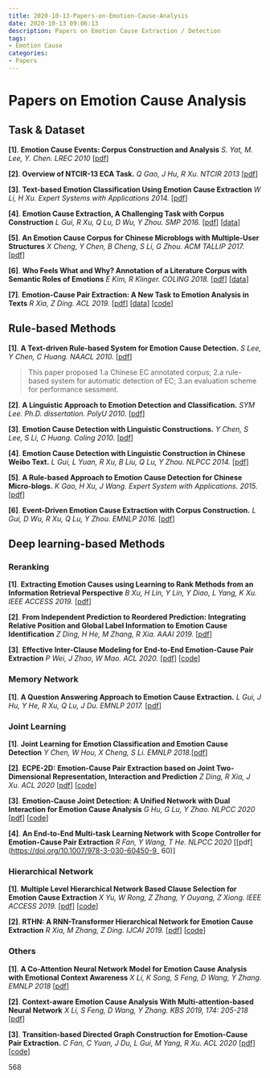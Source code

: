 ```yaml
---
title: 2020-10-13-Papers-on-Emotion-Cause-Analysis
date: 2020-10-13 09:06:13
description: Papers on Emotion Cause Extraction / Detection
tags: 
- Emotion Cause
categories:
- Papers
---
```


# Papers on Emotion Cause Analysis

## Task & Dataset

**[1]**. **Emotion Cause Events: Corpus Construction and Analysis** *S. Yat, M. Lee, Y. Chen. LREC 2010* [[pdf](https://www.researchgate.net/profile/Chu-Ren_Huang/publication/220746716_Emotion_Cause_Events_Corpus_Construction_and_Analysis/links/0912f508ff080541ac000000/Emotion-Cause-Events-Corpus-Construction-and-Analysis.pdf)]

**[2]**. **Overview of NTCIR-13 ECA Task.** *Q Gao, J Hu, R Xu. NTCIR 2013* [[pdf](http://research.nii.ac.jp/ntcir/workshop/OnlineProceedings13/pdf/ntcir/01-NTCIR13-OV-ECA-GaoQ.pdf)]

**[3]**. **Text-based Emotion Classification Using Emotion Cause Extraction** *W Li, H Xu. Expert Systems with Applications 2014.* [[pdf](http://research.nii.ac.jp/ntcir/workshop/OnlineProceedings13/pdf/ntcir/01-NTCIR13-OV-ECA-GaoQ.pdf)]

**[4]**. **Emotion Cause Extraction, A Challenging Task with Corpus Construction** *L Gui, R Xu, Q Lu, D Wu, Y Zhou. SMP 2016.* [[pdf](https://link.springer.com/content/pdf/10.1007%2F978-981-10-2993-6.pdf)] [[data](http://hlt.hitsz.edu.cn/?page_id=74)]

**[5]**. **An Emotion Cause Corpus for Chinese Microblogs with Multiple-User Structures** *X Cheng, Y Chen, B Cheng, S Li, G Zhou. ACM TALLIP 2017.* [[pdf](http://delivery.acm.org/10.1145/3140000/3132684/a6-cheng.pdf?ip=58.60.1.21&id=3132684&acc=ACTIVE%20SERVICE&key=BF85BBA5741FDC6E%2E0871A888CCEFF346%2E4D4702B0C3E38B35%2E4D4702B0C3E38B35&__acm__=1552353230_cf8d45228c04b6b44298acd5cec733e9)]

**[6]**. **Who Feels What and Why? Annotation of a Literature Corpus with Semantic Roles of Emotions** *E Kim, R Klinger. COLING 2018.* [[pdf](https://www.aclweb.org/anthology/C18-1114)] [[data](https://www.ims.uni-stuttgart.de/forschung/ressourcen/korpora/reman.html)]

**[7]**. **Emotion-Cause Pair Extraction: A New Task to Emotion Analysis in Texts** *R Xia, Z Ding. ACL 2019.* [[pdf](https://arxiv.org/pdf/1906.01267.pdf)] [[data](https://github.com/NUSTM/ECPE/tree/master/data_combine)] [[code](https://github.com/NUSTM/ECPE)]

## Rule-based Methods

**[1]**. **A Text-driven Rule-based System for Emotion Cause Detection.** *S Lee, Y Chen, C Huang. NAACL  2010.* [[pdf](http://www.aclweb.org/anthology/W10-0206)]

> This paper proposed 1.a Chinese EC annotated corpus; 2.a rule-based system for automatic detection of EC; 3.an evaluation scheme for performance sessment.

**[2]**. **A Linguistic Approach to Emotion Detection and Classification.** *SYM Lee. Ph.D. dissertation. PolyU 2010.* [[pdf](http://ira.lib.polyu.edu.hk/handle/10397/6369)]

**[3]**. **Emotion Cause Detection with Linguistic Constructions.** *Y Chen, S Lee, S Li, C Huang. Coling 2010.* [[pdf](http://lexitron.nectec.or.th/public/COLING-2010_Beijing_China/PAPERS/pdf/PAPERS021.pdf)]

**[4]**. **Emotion Cause Detection with Linguistic Construction in Chinese Weibo Text.** *L Gui, L Yuan, R Xu, B Liu, Q Lu, Y Zhou. NLPCC 2014.* [[pdf](https://www.researchgate.net/profile/Ruifeng_Xu2/publication/289764554_Emotion_Cause_Detection_with_Linguistic_Construction_in_Chinese_Weibo_Text/links/5825eb3308aeebc4f8a1e0b2/Emotion-Cause-Detection-with-Linguistic-Construction-in-Chinese-Weibo-Text.pdf)]

**[5]**. **A Rule-based Approach to Emotion Cause Detection for Chinese Micro-blogs.** *K Gao, H Xu, J Wang. Expert System with Applications. 2015.* [[pdf](https://www.sciencedirect.com/science/article/pii/S0957417415000871/pdfft?md5=9b9f75c264398738d88f25bb9f0c4f34&pid=1-s2.0-S0957417415000871-main.pdf)]

**[6]**. **Event-Driven Emotion Cause Extraction with Corpus Construction.** *L Gui, D Wu, R Xu, Q Lu, Y Zhou. EMNLP 2016.* [[pdf](http://www.aclweb.org/anthology/D16-1170)]

## Deep learning-based Methods

### Reranking

**[1]**. **Extracting Emotion Causes using Learning to Rank Methods from an Information Retrieval Perspective** *B Xu, H Lin, Y Lin, Y Diao, L Yang, K Xu. IEEE ACCESS 2019.* [[pdf](https://ieeexplore.ieee.org/ielx7/6287639/8600701/08625499.pdf?tp=&arnumber=8625499&isnumber=8600701)]

**[2]**. **From Independent Prediction to Reordered Prediction: Integrating Relative Position and Global Label Information to Emotion Cause Identification** *Z Ding, H He, M Zhang, R Xia. AAAI 2019.* [[pdf](https://www.aaai.org/Papers/AAAI/2019/AAAI-DingZ.5630.pdf)]

**[3]**. **Effective Inter-Clause Modeling for End-to-End Emotion-Cause Pair Extraction** *P Wei, J Zhao, W Mao. ACL 2020.* [[pdf](https://www.aclweb.org/anthology/2020.acl-main.289.pdf)] [[code](https://github.com/Determined22/Rank-Emotion-Cause)]

### Memory Network

**[1]**. **A Question Answering Approach to Emotion Cause Extraction.** *L Gui, J Hu, Y He, R Xu, Q Lu, J Du. EMNLP 2017.* [[pdf](https://arxiv.org/pdf/1708.05482.pdf)]

### Joint Learning

**[1]**. **Joint Learning for Emotion Classification and Emotion Cause Detection** *Y Chen, W Hou, X Cheng, S Li. EMNLP 2018.*[[pdf](http://www.aclweb.org/anthology/D18-1066)]

**[2]**. **ECPE-2D:** **Emotion-Cause Pair Extraction based on Joint Two-Dimensional Representation, Interaction and Prediction** *Z Ding, R Xia, J Xu. ACL 2020* [[pdf](https://www.aclweb.org/anthology/2020.acl-main.288.pdf)] [[code](https://github.com/NUSTM/ECPE-2D)]

**[3]**. **Emotion-Cause Joint Detection: A Unified Network with Dual Interaction for Emotion Cause Analysis** *G Hu, G Lu, Y Zhao. NLPCC 2020* [[pdf](https://link.springer.com/chapter/10.1007%2F978-3-030-60450-9_45)] [[code](https://github.com/LeMei/ecjd)] 

**[4]**. **An End-to-End Multi-task Learning Network with Scope Controller for Emotion-Cause Pair Extraction** *R Fan, Y Wang, T He. NLPCC 2020* [[pdf](https://doi.org/10.1007/978-3-030-60450-9_ 60)]

### Hierarchical Network

**[1]**. **Multiple Level Hierarchical Network Based Clause Selection for Emotion Cause Extraction** *X Yu, W Rong, Z Zhang, Y Ouyang, Z Xiong. IEEE ACCESS 2019.* [[pdf](https://ieeexplore.ieee.org/stamp/stamp.jsp?tp=&arnumber=8598785)] [[code](https://github.com/deardelia/ECextraction)]

**[2]**. **RTHN: A RNN-Transformer Hierarchical Network for Emotion Cause Extraction** *R Xia, M Zhang, Z Ding. IJCAI 2019.* [[pdf](https://arxiv.org/pdf/1906.01236.pdf)] [[code](https://github.com/NUSTM/RTHN)]

### Others

**[1]**. **A Co-Attention Neural Network Model for Emotion Cause Analysis with Emotional Context Awareness** *X Li, K Song, S Feng, D Wang, Y Zhang. EMNLP 2018* [[pdf](https://www.aclweb.org/anthology/D18-1506)]

**[2]**. **Context-aware Emotion Cause Analysis With Multi-attention-based Neural Network** *X Li, S Feng, D Wang, Y Zhang. KBS 2019, 174: 205-218* [[pdf](https://www.sciencedirect.com/science/article/pii/S0950705119301273/pdfft?md5=49f8a9a3a326733d5441e82c1871fcb0&pid=1-s2.0-S0950705119301273-main.pdf)]

**[3]**. **Transition-based Directed Graph Construction for Emotion-Cause Pair Extraction.** *C Fan, C Yuan, J Du, L Gui, M Yang, R Xu. ACL 2020* [[pdf](https://www.aclweb.org/anthology/2020.acl-main.342.pdf)] [[code](https://github.com/HLT-HITSZ/TransECPE)]



568



